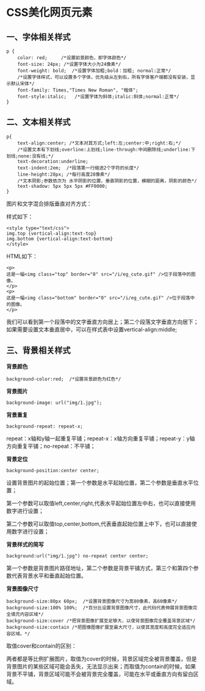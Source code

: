 # CSS美化网页元素

## 一、字体相关样式

```
p {
    color: red; 	/*设置前景颜色，即字体颜色*/
    font-size: 24px; /*设置字体大小为24像素*/
    font-weight: bold;  /*设置字体加粗;bold：加粗; normal:正常*/
    /*设置字体样式，可以设置多个字体，优先级从左到右，所有字体客户端都没有安装，显示默认宋体*/
    font-family: Times,"Times New Roman", "楷体";  
    font-style:italic;   /*设置字体为斜体;italic:斜体;normal:正常*/
}
```

## 二、文本相关样式

```
p{
	text-align:center; /*文本对其方式;left:左;center:中;right:右;*/
	/*设置文本有下划线;overline:上划线;line-through:中间删除线;underline:下划线;none:没有线;*/
	text-decoration:underline;
	text-indent:2em;  /*段落第一行缩进2个字符的长度*/
	line-height:28px; /*每行高度28像素*/
	/*文本阴影;参数依次为 水平阴影的位置，垂直阴影的位置，模糊的距离，阴影的颜色*/
	text-shadow: 5px 5px 5px #FF0000;
}
```

图片和文字混合排版垂直对齐方式：

样式如下：

```
<style type="text/css">
img.top {vertical-align:text-top}
img.bottom {vertical-align:text-bottom}
</style>
```

HTML如下：

```
<p>
这是一幅<img class="top" border="0" src="/i/eg_cute.gif" />位于段落中的图像。
</p> 
<p>
这是一幅<img class="bottom" border="0" src="/i/eg_cute.gif" />位于段落中的图像。
</p>
```

我们可以看到第一个段落中的文字垂直方向居上；第二个段落文字垂直方向居下；如果需要设置文本垂直居中，可以在样式表中设置vertical-align:middle;

## 三、背景相关样式

**背景颜色**

```
background-color:red;  /*设置背景颜色为红色*/
```

**背景图片**

```
background-image: url("img/1.jpg");
```

**背景重复**

```
background-repeat: repeat-x;
```

repeat：x轴和y轴一起重复平铺；repeat-x：x轴方向重复平铺；repeat-y：y轴方向重复平铺；no-repeat：不平铺；

**背景定位**

```
background-position:center center;
```

设置背景图片的起始位置；第一个参数是水平起始位置，第二个参数是垂直水平位置；

第一个参数可以取值left,center,right,代表水平起始位置左中右，也可以直接使用数字进行设置；

第二个参数可以取值top,center,bottom,代表垂直起始位置上中下，也可以直接使用数字进行设置；

**背景样式的简写**

```
background:url("img/1.jpg") no-repeat center center;
```

第一个参数是背景图片路径地址，第二个参数是背景平铺方式，第三个和第四个参数代表背景水平和垂直起始位置。

**背景图像尺寸**

```
background-size:80px 60px;  /*设置背景图像尺寸为宽80像素，高60像素*/
background-size:100% 100%;  /*百分比设置背景图像尺寸，此代码代表伸展背景图像完全填充内容区域*/
background-size:cover /*把背景图像扩展至足够大，以使背景图像完全覆盖背景区域*/
background-size:contain /*把图像图像扩展至最大尺寸，以使其宽度和高度完全适应内容区域。*/
```

取值cover和contain的区别：

两者都是等比例扩展图片，取值为cover的时候，背景区域完全被背景覆盖，但是背景图片的某些区域可能会丢失，无法显示出来；而取值为contain的时候，如果背景不平铺，背景区域可能不会被背景完全覆盖，可能在水平或垂直方向有留白区域。

